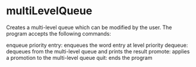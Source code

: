 # multiLevelQueue

Creates a multi-level queue which can be modified by the user. 
The program accepts the following commands:

enqueue priority entry: enqueues the word entry at level priority
dequeue: dequeues from the multi-level queue and prints the result
promote: applies a promotion to the multi-level queue
quit: ends the program
